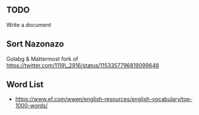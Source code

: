 ## TODO
Write a document

## Sort Nazonazo
Golabg & Mattermost fork of https://twitter.com/1119\_2916/status/1153357796819099648

## Word List
- https://www.ef.com/wwen/english-resources/english-vocabulary/top-1000-words/
